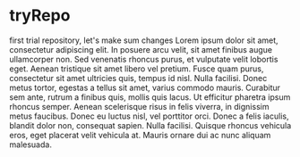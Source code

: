 # tryRepo
first trial repository, let's make sum changes
  Lorem ipsum dolor sit amet, consectetur adipiscing elit. In posuere arcu velit, sit amet finibus augue ullamcorper non. Sed venenatis rhoncus purus, et vulputate velit lobortis eget. Aenean tristique sit amet libero vel pretium. Fusce quam purus, consectetur sit amet ultricies quis, tempus id nisl. Nulla facilisi. Donec metus tortor, egestas a tellus sit amet, varius commodo mauris. Curabitur sem ante, rutrum a finibus quis, mollis quis lacus. Ut efficitur pharetra ipsum rhoncus semper. Aenean scelerisque risus in felis viverra, in dignissim metus faucibus. Donec eu luctus nisl, vel porttitor orci. Donec a felis iaculis, blandit dolor non, consequat sapien. Nulla facilisi. Quisque rhoncus vehicula eros, eget placerat velit vehicula at. Mauris ornare dui ac nunc aliquam malesuada.
